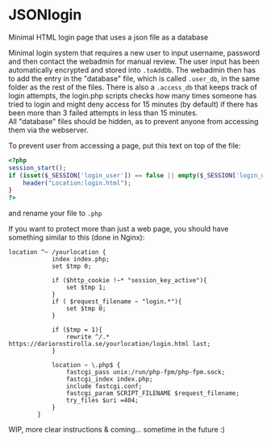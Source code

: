 # JSONlogin
Minimal HTML login page that uses a json file as a database


Minimal login system that requires a new user to input username, password and then contact the webadmin for manual review. The user input has been automatically encrypted and stored into ```.toAddDb```. The webadmin then has to add the entry in the "database" file, which is called ```.user_db```, in the same folder as the rest of the files.
There is also a ```.access_db``` that keeps track of login attempts, the login.php scripts checks how many times someone has tried to login and might deny access for 15 minutes (by default) if there has been more than 3 failed attempts in less than 15 minutes.  
All "database" files should be hidden, as to prevent anyone from accessing them via the webserver.

To prevent user from accessing a page, put this text on top of the file:
```php
<?php
session_start();
if (isset($_SESSION['login_user']) == false || empty($_SESSION['login_user'])) {
    header("Location:login.html");
}
?>
```
and rename your file to ```.php```

If you want to protect more than just a web page, you should have something similar to this (done in Nginx):
```
location ^~ /yourlocation {
            index index.php;
            set $tmp 0;

            if ($http_cookie !~* "session_key_active"){
                set $tmp 1;
            }
            if ( $request_filename ~ "login.*"){
                set $tmp 0;
            }

            if ($tmp = 1){
                rewrite ^/.* https://dariorostirolla.se/yourlocation/login.html last;
            }

            location ~ \.php$ {
                fastcgi_pass unix:/run/php-fpm/php-fpm.sock;
                fastcgi_index index.php;
                include fastcgi.conf;
                fastcgi_param SCRIPT_FILENAME $request_filename;
                try_files $uri =404;
            }
        }

```


WIP, more clear instructions & coming... sometime in the future :)
